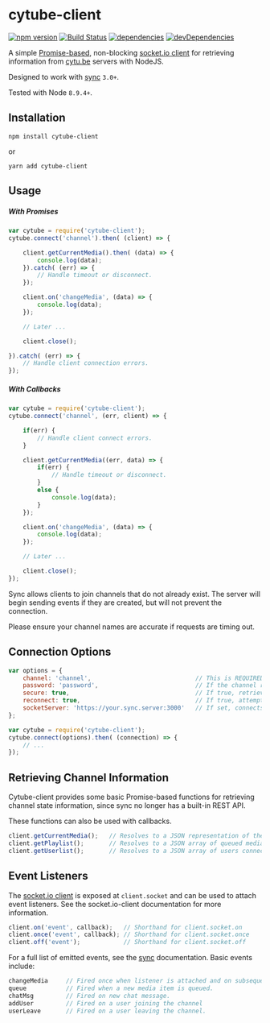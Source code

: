 # cytube-client

[![npm version](https://img.shields.io/npm/v/cytube-client.svg)](https://www.npmjs.com/package/cytube-client) [![Build Status](https://img.shields.io/travis/carriejv/cytube-client.svg)](https://travis-ci.org/carriejv/cytube-client) [![dependencies](https://img.shields.io/david/carriejv/cytube-client.svg)](https://david-dm.org/carriejv/cytube-client)  [![devDependencies](https://img.shields.io/david/dev/carriejv/cytube-client.svg)](https://david-dm.org/carriejv/cytube-client#info=devDependencies)


A simple [Promise-based](https://developer.mozilla.org/en-US/docs/Web/JavaScript/Reference/Global_Objects/Promise), non-blocking [socket.io client](https://github.com/socketio/socket.io-client) for retrieving information from [cytu.be](https://github.com/calzoneman/sync) servers with NodeJS.

Designed to work with [sync](https://github.com/calzoneman/sync) `3.0+`.

Tested with Node `8.9.4+`.

## Installation

`npm install cytube-client`

or

`yarn add cytube-client`

## Usage

##### With Promises

```javascript
var cytube = require('cytube-client');
cytube.connect('channel').then( (client) => {

    client.getCurrentMedia().then( (data) => {
        console.log(data);
    }).catch( (err) => {
        // Handle timeout or disconnect.
    });

    client.on('changeMedia', (data) => {
        console.log(data);
    });

    // Later ...

    client.close();

}).catch( (err) => {
    // Handle client connection errors.
});
```

##### With Callbacks

```javascript
var cytube = require('cytube-client');
cytube.connect('channel', (err, client) => {

    if(err) {
        // Handle client connect errors.
    }

    client.getCurrentMedia((err, data) => {
        if(err) {
            // Handle timeout or disconnect.
        }
        else {
            console.log(data);
        }
    });

    client.on('changeMedia', (data) => {
        console.log(data);
    });

    // Later ...

    client.close();
});
```

Sync allows clients to join channels that do not already exist. The server will begin sending events if they are created, but will not prevent the connection.

Please ensure your channel names are accurate if requests are timing out.

## Connection Options
```javascript
var options = {
    channel: 'channel',                             // This is REQUIRED. Sync will not acknowledge connections without a specified channel.
    password: 'password',                           // If the channel requires a password, it must be provided here.
    secure: true,                                   // If true, retrieves data over SSL from the socket server. Default true.
    reconnect: true,                                // If true, attempts to reconnect indefinitely if disconnected. Default true.
    socketServer: 'https://your.sync.server:3000'   // If set, connects to the specified url instead of searching for a channel on cytu.be.
};

var cytube = require('cytube-client');
cytube.connect(options).then( (connection) => {
    // ...
});
```

## Retrieving Channel Information

Cytube-client provides some basic Promise-based functions for retrieving channel state information, since sync no longer has a built-in REST API.

These functions can also be used with callbacks.

```javascript
client.getCurrentMedia();   // Resolves to a JSON representation of the currently playing media.
client.getPlaylist();       // Resolves to a JSON array of queued media.
client.getUserlist();       // Resolves to a JSON array of users connected to the channel.
```

## Event Listeners

The [socket.io client](https://github.com/socketio/socket.io-client) is exposed at `client.socket` and can be used to attach event listeners. See the socket.io-client documentation for more information.

```javascript
client.on('event', callback);   // Shorthand for client.socket.on
client.once('event', callback); // Shorthand for client.socket.once
client.off('event');            // Shorthand for client.socket.off
```

For a full list of emitted events, see the [sync](https://github.com/calzoneman/sync) documentation. Basic events include:

```javascript
changeMedia     // Fired once when listener is attached and on subsequent media changes.
queue           // Fired when a new media item is queued.
chatMsg         // Fired on new chat message.
addUser         // Fired on a user joining the channel
userLeave       // Fired on a user leaving the channel.

```